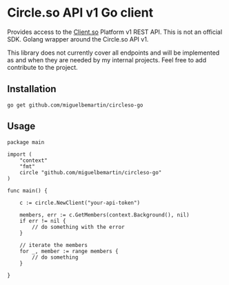 # Circle.so API v1 Go client

Provides access to the [Client.so](https://circle.so/) Platform v1 REST API. This is not an official SDK. Golang wrapper around the Circle.so API v1.

This library does not currently cover all endpoints and will be implemented as and when they are needed by my internal projects. Feel free to add contribute to the project.

## Installation

```
go get github.com/miguelbemartin/circleso-go
```

## Usage

```golang
package main

import (
	"context"
	"fmt"
	circle "github.com/miguelbemartin/circleso-go"
)

func main() {

	c := circle.NewClient("your-api-token")

	members, err := c.GetMembers(context.Background(), nil)
	if err != nil {
		// do something with the error
	}

	// iterate the members
	for _, member := range members {
		// do something
	}

}
```
